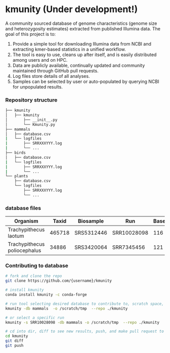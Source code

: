 # kmunity (Under development!)
A community sourced database of genome characteristics (genome size and heterozygosity estimates) extracted from published Illumina data. The goal of this project is to:

1. Provide a simple tool for downloading Illumina data from NCBI and extracting kmer-based statistics in a unified workflow.
2. The tool is easy to use, cleans up after itself, and is easily distributed among users and on HPC.
3. Data are publicly available, continually updated and community maintained through GitHub pull requests.
4. Log files store details of all analyses.
5. Samples can be selected by user or auto-populated by querying NCBI for unpopulated results.


### Repository structure
```bash
├── kmunity
│   ├── kmunity
│       ├── __init__.py
│       └── Kmunity.py
├── mammals
│   ├── database.csv
|   └── logfiles
|       ├── SRRXXXYYY.log
|       └── ...
├── birds
│   ├── database.csv
|   └── logfiles
|       ├── SRRXXXYYY.log
|       └── ...
└── plants
    ├── database.csv
    └── logfiles
        ├── SRRXXXYYY.log
        └── ...
```


### database files

| Organism  | Taxid  |  Biosample  |   Run   |  Bases_Gb  |   Genome_Size   |  Heterozygosity  |
|   ---     |   ---  |     ---     |   ---   |    ---     |          ---             |          ---              | 
|   Trachypithecus laotum         |   465718 |   SRS5312446    |  SRR10028098   |  116   |   ...    |   ...   |
|   Trachypithecus poliocephalus  |   34886  |   SRS3420064    |  SRR7345456    |  121   |   ...    |   ...   |


### Contributing to database
```bash
# fork and clone the repo
git clone https://github.com/{username}/kmunity

# install kmunity
conda install kmunity -c conda-forge

# run tool selecting desired database to contribute to, scratch space, and repo location
kmunity -db mammals  -o /scratch/tmp  --repo ./kmunity

# or select a specific run
kmunity -s SRR10028098 -db mammals -o /scratch/tmp  --repo ./kmunity

# cd into dir, diff to see new results, push, and make pull request to origin on GitHub
cd kmunity
git diff 
git push
```
